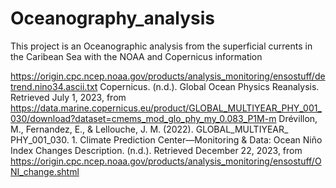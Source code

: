 # Oceanography_analysis
 This project is an Oceanographic analysis from the superficial currents in the Caribean Sea with the NOAA and Copernicus information

 https://origin.cpc.ncep.noaa.gov/products/analysis_monitoring/ensostuff/detrend.nino34.ascii.txt
 Copernicus. (n.d.). Global Ocean Physics Reanalysis. Retrieved July 1, 2023, from https://data.marine.copernicus.eu/product/GLOBAL_MULTIYEAR_PHY_001_030/download?dataset=cmems_mod_glo_phy_my_0.083_P1M-m
 Drévillon, M., Fernandez, E., & Lellouche, J. M. (2022). GLOBAL_MULTIYEAR_ PHY_001_030. 1.
 Climate Prediction Center—Monitoring & Data: Ocean Niño Index Changes Description. (n.d.). Retrieved December 22, 2023, from https://origin.cpc.ncep.noaa.gov/products/analysis_monitoring/ensostuff/ONI_change.shtml


